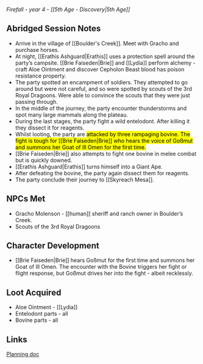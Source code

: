 *Firefall - year 4 - [[5th Age - Discovery|5th Age]]* 
## Abridged Session Notes
* Arrive in the village of [[Boulder's Creek]]. Meet with Gracho and purchase horses.
* At night, [[Erathis Ashguard|Erathis]] uses a protection spell around the party’s campsite. [[Brie Faiseden|Brie]] and [[Lydia]] perform alchemy - craft Aloe Ointment and discover Cepholon Beast blood has poison resistance property.
* The party spotted an encampment of soldiers. They attempted to go around but were not careful, and so were spotted by scouts of the 3rd Royal Dragoons. Were able to convince the scouts that they were just passing through.
* In the middle of the journey, the party encounter thunderstorms and spot many large mammals along the plateau.
* During the last stages, the party fight a wild entelodont. After killing it they dissect it for reagents. 
* Whilst looting, the party are <mark>attacked by three rampaging bovine. The fight is tough for [[Brie Faiseden|Brie]] who hears the voice of Goßmut and summons her Goat of Ill Omen for the first time.</mark>
* [[Brie Faiseden|Brie]] also attempts to fight one bovine in melee combat but is quickly downed.
* [[Erathis Ashguard|Erathis]] turns himself into a Giant Ape.
* After defeating the bovine, the party again dissect them for reagents.
* The party conclude their journey to [[Skyreach Mesa]].
## NPCs Met
* Gracho Molenson - [[human]] sheriff and ranch owner in Boulder’s Creek.
* Scouts of the 3rd Royal Dragoons
## Character Development
* [[Brie Faiseden|Brie]] hears Goßmut for the first time and summons her Goat of Ill Omen. The encounter with the Bovine triggers her fight or flight response, but Goßmut drives her into the fight - albeit recklessly.
## Loot Acquired
* Aloe Ointment - [[Lydia]]
* Entelodont parts - all
* Bovine parts - all
## Links
[Planning doc](https://docs.google.com/document/d/1OOQ4XLljrJwP9PGsN1ksA2uOANT7mqtmZx9-heJzKiM/edit#heading=h.kbsob52vo31t)